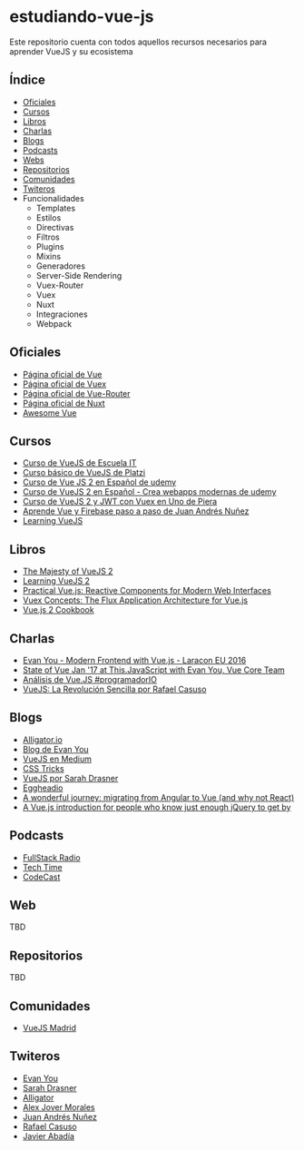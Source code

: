 # estudiando-vue-js
Este repositorio cuenta con todos aquellos recursos necesarios para aprender VueJS y su ecosistema

## Índice

* [Oficiales](#oficiales)
* [Cursos](#cursos)
* [Libros](#libros)
* [Charlas](#charlas)
* [Blogs](#blogs)
* [Podcasts](#podcasts)
* [Webs](#webs)
* [Repositorios](#repositorios)
* [Comunidades](#comunidades)
* [Twiteros](#twiteros)
* Funcionalidades
  * Templates
  * Estilos
  * Directivas
  * Filtros
  * Plugins
  * Mixins
  * Generadores
  * Server-Side Rendering
  * Vuex-Router
  * Vuex
  * Nuxt
  * Integraciones
  * Webpack


## Oficiales

* [Página oficial de Vue](https://vuejs.org/v2/guide/)
* [Página oficial de Vuex](https://vuex.vuejs.org/en/)
* [Página oficial de Vue-Router](https://router.vuejs.org/en/)
* [Página oficial de Nuxt](https://nuxtjs.org/guide)
* [Awesome Vue](https://github.com/vuejs/awesome-vue)

## Cursos

* [Curso de VueJS de Escuela IT](https://escuela.it/cursos/curso-desarrollo-profesional-vuejs)
* [Curso básico de VueJS de Platzi](https://platzi.com/cursos/vuejs/)
* [Curso de Vue JS 2 en Español de udemy](https://www.udemy.com/curso-de-vuejs-2-en-espanol/)
* [Curso de VueJS 2 en Español - Crea webapps modernas de udemy](https://www.udemy.com/curso-de-vuejs-2-en-espanol-crea-webapps-modernas/)
* [Curso de VueJS 2 y JWT con Vuex en Uno de Piera](https://www.uno-de-piera.com/curso-de-vuejs-2/)
* [Aprende Vue y Firebase paso a paso de Juan Andrés Nuñez](http://vue.wmedia.es/)
* [Learning VueJS](https://www.youtube.com/watch?v=1CrZX259CXk&list=PLkZU2rKh1mT-FVgtePvwmApoX-bWhwhau)

## Libros

* [The Majesty of VueJS 2](https://leanpub.com/vuejs2)
* [Learning VueJS 2](https://www.amazon.es/dp/1786469944?tag=pymlk3g3kr-20)
* [Practical Vue.js: Reactive Components for Modern Web Interfaces](https://www.amazon.es/dp/B01I61WMOQ?tag=pymlk3g3kr-20)
* [Vuex Concepts: The Flux Application Architecture for Vue.js](https://www.amazon.es/dp/B01I62LCBO?tag=pymlk3g3kr-20)
* [Vue.js 2 Cookbook](https://www.amazon.es/dp/B01N6VAO4P?tag=pymlk3g3kr-20)

## Charlas

* [Evan You - Modern Frontend with Vue.js - Laracon EU 2016](https://www.youtube.com/watch?v=D_z-RAweP1k&list=PLQO-BHKSAJUJh0B-QpQrBH5AAdZ1RozkI&index=4)
* [State of Vue Jan '17 at This.JavaScript with Evan You, Vue Core Team](https://www.youtube.com/watch?v=E84m5KrzOZk&list=PLQO-BHKSAJUJh0B-QpQrBH5AAdZ1RozkI&index=17)
* [Análisis de Vue.JS #programadorIO](https://www.youtube.com/watch?v=gbnqzguSjRQ)
* [VueJS: La Revolución Sencilla por Rafael Casuso](https://www.todojs.com/directo-vuejs-la-revolucion-sencilla-rafael-casuso/)

## Blogs

* [Alligator.io](https://alligator.io/vuejs/)
* [Blog de Evan You](http://blog.evanyou.me/)
* [VueJS en Medium](https://medium.com/tag/vuejs)
* [CSS Tricks](https://css-tricks.com/search-results/?q=vuejs)
* [VueJS por Sarah Drasner](https://css-tricks.com/author/sdrasner/)
* [Eggheadio](https://egghead.io/search?q=vuejs)
* [A wonderful journey: migrating from Angular to Vue (and why not React)](http://tech.glovoapp.com/a-wonderful-journey-migrating-from-angular-to-vue-js/)
* [A Vue.js introduction for people who know just enough jQuery to get by](https://medium.freecodecamp.com/vue-js-introduction-for-people-who-know-just-enough-jquery-to-get-by-eab5aa193d77)

## Podcasts

* [FullStack Radio](http://www.fullstackradio.com/30)
* [Tech Time](https://soundcloud.com/techtime/vue-js)
* [CodeCast](https://soundcloud.com/codecasts/2-falando-sobre-vuejs-e-web-components)

## Web 

TBD

## Repositorios

TBD

## Comunidades

* [VueJS Madrid](https://www.meetup.com/es-ES/VueJS-Madrid/)

## Twiteros

* [Evan You](https://twitter.com/youyuxi)
* [Sarah Drasner](https://twitter.com/sarah_edo)
* [Alligator](https://twitter.com/alligatorio)
* [Alex Jover Morales](https://twitter.com/alexjoverm)
* [Juan Andrés Nuñez](https://twitter.com/juanwmedia)
* [Rafael Casuso](https://twitter.com/Rafael_Casuso)
* [Javier Abadía](https://twitter.com/javierabadia)


